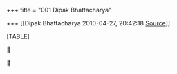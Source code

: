 +++
title = "001 Dipak Bhattacharya"

+++
[[Dipak Bhattacharya	2010-04-27, 20:42:18 [Source](https://groups.google.com/g/bvparishat/c/Uldod9zSn5I)]]



[TABLE]





